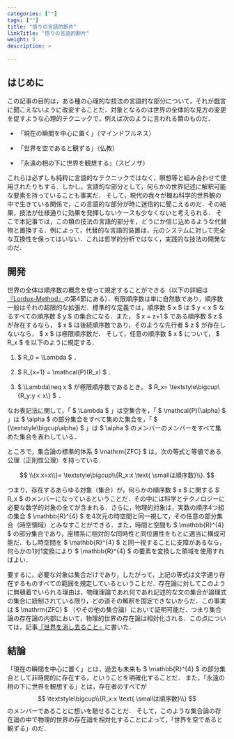 ```yaml
---
categories: [""]
tags: [""]
title: "悟りの言語的断片"
linkTitle: "悟りの言語的断片"
weight: 5
description: >
  
---
```



## はじめに

この記事の目的は，ある種の心理的な技法の言語的な部分について，それが戯言に聞こえないように改変することだ．対象となるのは世界の全体的な見方の変更を促すような心理的テクニックで，例えば次のように言われる類のものだ．

-   「現在の瞬間を中心に置く」（マインドフルネス）

-   「世界を空であると観ずる」（仏教）

-   「永遠の相の下に世界を観想する」（スピノザ）

これらは必ずしも純粋に言語的なテクニックではなく，瞑想等と組み合わせて使用されたりもする．しかし，言語的な部分として，何らかの世界記述に解釈可能な要素を持っていることも事実だ．
そして，現代の我々が概ね科学的世界観の中で生きている関係で，この言語的な部分が時に迷信的に聞こえるのだ．その結果，技法が仕様通りに効果を発揮しないケースも少なくないと考えられる．
そこで本記事では，この類の技法の言語的部分を，どうにか信じ込めるような代替物と置換する．例によって，代替的な言語的装置は，元のシステムに対して完全な互換性を保ってはいない．これは哲学的分析ではなく，実践的な技法の開発なのだ．

## 開発

世界の全体は順序数の概念を使って規定することができる（以下の詳細は[『Lordux-Method』](https://issasaek.github.io/method/method.pdf)の第4節にある）．有限順序数は単に自然数であり，順序数一般はそれの超限的な拡張だ．標準的な定義では，順序数 $ x $ は $ y < x $ なるすべての順序数 $ y $ の集合になる．また， $ x = z+1 $ である順序数 $ z $ が存在するなら， $ x $ は後続順序数であり，そのような先行者 $ z $ が存在しないなら， $ x $ は極限順序数だ．
そして，任意の順序数 $ x $ について， $ R_x $ を以下のように規定する．

1.   $ R_0 = \Lambda $ ．

2.   $ R_{x+1} = \mathcal{P}(R_x) $ ．

3.   $ \Lambda\neq x $ が極限順序数であるとき， $ R_x= \textstyle\bigcup\\{R_y:y < x\\} $ ．

なお表記法に関して，「 $ \Lambda $ 」は空集合を，「 $ \mathcal{P}(\alpha) $ 」は $ \alpha $ の部分集合をすべて集めた集合を，「 $ {\textstyle\bigcup\alpha} $ 」は $ \alpha $ のメンバーのメンバーをすべて集めた集合を表わしている．

ところで，集合論の標準的体系 $ \mathrm{ZFC} $ は，次の等式と等値である公理（正則性公理）を持っている．

$$ \\{x:x=x\\}= \textstyle\bigcup\\{R_x:x \text{ \smallは順序数}\\}. $$

つまり，存在するあらゆる対象（集合）が，何らかの順序数 $ x $ に関する $ R_x $ のメンバーになっているということだ．その中には科学とテクノロジーに必要な数学的対象の全てが含まれる．さらに，物理的対象は，実数の順序4つ組の集合 $ \mathbb{R}^{4} $ を4次元の時空間と同一視して，その任意の部分集合（時空領域）とみなすことができる．また，時間と空間も $ \mathbb{R}^{4} $ の部分集合であり，座標系に相対的な同時性と同位置性をもとに適当に構成可能だ．もし時空間を $ \mathbb{R}^{4} $ と同一視することに支障があるなら，何らかの1対1変換により $ \mathbb{R}^{4} $ の要素を変換した領域を使用すればよい．

要するに，必要な対象は集合だけであり，したがって，上記の等式は文字通り存在するものすべての範囲を規定しているということだ．存在論に対してこのように無頓着でいられる理由は，物理理論であれ何であれ記述的な文の集合が論理式の集合に統制されている限り，どの道その解釈を固定できないからだ．この事実は $ \mathrm{ZFC} $ （やその他の集合論）において証明可能だ．つまり集合論の存在論の内部において，物理的世界の存在論は相対化される．この点については，記事<a href="/docs/essays/essay04">『世界を消し去ること』</a>に書いた．

## 結論

「現在の瞬間を中心に置く」とは，過去も未来も $ \mathbb{R}^{4} $ の部分集合として非時間的に存在する，ということを明確化することだ．
また，「永遠の相の下に世界を観想する」とは，存在者のすべてが 
$$ \textstyle\bigcup\\{R_x:x \text{ \smallは順序数}\\} $$
のメンバーであることに想いを馳せることだ．
そして，このような集合論の存在論の中で物理的世界の存在論を相対化することによって，「世界を空であると観ずる」のだ．
